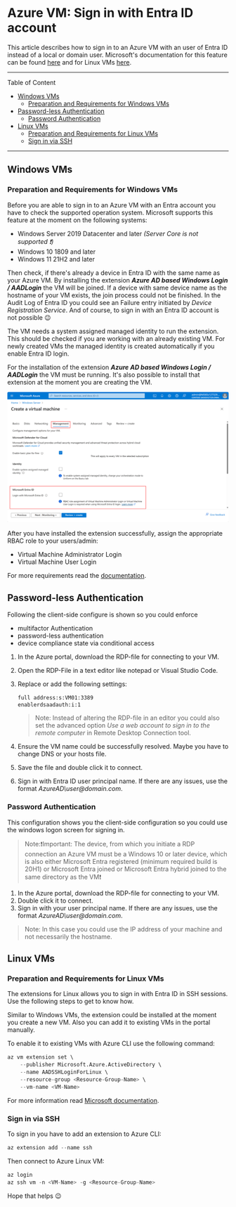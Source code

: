 # Azure VM: Sign in with Entra ID account

This article describes how to sign in to an Azure VM with an user of Entra ID instead of a local or domain user. Microsoft's documentation for this feature can be found [here](https://learn.microsoft.com/en-us/entra/identity/devices/howto-vm-sign-in-azure-ad-windows) and for Linux VMs [here](https://learn.microsoft.com/en-us/entra/identity/devices/howto-vm-sign-in-azure-ad-linux).

---

Table of Content

+ [Windows VMs](#windows-vms)
  + [Preparation and Requirements for Windows VMs](#preparation-and-requirements-for-windows-vms)
+ [Password-less Authentication](#password-less-authentication)
  + [Password Authentication](#password-authentication)
+ [Linux VMs](#linux-vms)
  + [Preparation and Requirements for Linux VMs](#preparation-and-requirements-for-linux-vms)
  + [Sign in via SSH](#sign-in-via-ssh)

---

## Windows VMs

### Preparation and Requirements for Windows VMs

Before you are able to sign in to an Azure VM with an Entra account you have to check the supported operation system. Microsoft supports this feature at the moment on the following systems:

+ Windows Server 2019 Datacenter and later
*(Server Core is not supported :exclamation:)*
+ Windows 10 1809 and later
+ Windows 11 21H2 and later

Then check, if there's already a device in Entra ID with the same name as your Azure VM. By installing the extension ***Azure AD based Windows Login / AADLogin*** the VM will be joined. If a device with same device name as the hostname of your VM exists, the join process could not be finished. In the Audit Log of Entra ID you could see an Failure entry initiated by *Device Registration Service*. And of course, to sign in with an Entra ID account is not possible :wink:

The VM needs a system assigned managed identity to run the extension. This should be checked if you are working with an already existing VM. For newly created VMs the managed identity is created automatically if you enable Entra ID login.

For the installation of the extension ***Azure AD based Windows Login / AADLogin*** the VM must be running. It's also possible to install that extension at the moment you are creating the VM.

![Deployment of an VM](../Guides/_images/azure-portal-login-with-azure-ad.png)

After you have installed the extension successfully, assign the appropriate RBAC role to your users/admin:

+ Virtual Machine Administrator Login
+ Virtual Machine User Login

For more requirements read the [documentation](https://learn.microsoft.com/en-us/entra/identity/devices/howto-vm-sign-in-azure-ad-windows#requirements).

## Password-less Authentication

Following the client-side configure is shown so you could enforce

+ multifactor Authentication
+ password-less authentication
+ device compliance state via conditional access

1. In the Azure portal, download the RDP-file for connecting to your VM.
2. Open the RDP-File in a text editor like notepad or Visual Studio Code.
3. Replace or add the following settings:

    ```code
    full address:s:VM01:3389
    enablerdsaadauth:i:1
    ```

    > Note: Instead of altering the RDP-file in an editor you could also set the advanced option *Use a web account to sign in to the remote computer* in Remote Desktop Connection tool.
4. Ensure the VM name could be successfully resolved. Maybe you have to change DNS or your hosts file.
5. Save the file and double click it to connect.
6. Sign in with Entra ID user principal name. If there are any issues, use the format *AzureAD\\user\@domain.com*.

### Password Authentication

This configuration shows you the client-side configuration so you could use the windows logon screen for signing in.

>Note::exclamation:Important: The device, from which you initiate a RDP connection an Azure VM must be a Windows 10 or later device, which is also either Microsoft Entra registered (minimum required build is 20H1) or Microsoft Entra joined or Microsoft Entra hybrid joined to the same directory as the VM:exclamation:

1. In the Azure portal, download the RDP-file for connecting to your VM.
2. Double click it to connect.
3. Sign in with your user principal name. If there are any issues, use the format *AzureAD\\user\@domain.com*.

> Note: In this case you could use the IP address of your machine and not necessarily the hostname.

## Linux VMs

### Preparation and Requirements for Linux VMs

The extensions for Linux allows you to sign in with Entra ID in SSH sessions. Use the following steps to get to know how.

Similar to Windows VMs, the extension could be installed at the moment you create a new VM. Also you can add it to existing VMs in the portal manually.

To enable it to existing VMs with Azure CLI use the following command:

```v
az vm extension set \
    --publisher Microsoft.Azure.ActiveDirectory \
    --name AADSSHLoginForLinux \
    --resource-group <Resource-Group-Name> \
    --vm-name <VM-Name>
```

For more information read [Microsoft documentation](https://learn.microsoft.com/en-us/entra/identity/devices/howto-vm-sign-in-azure-ad-linux#meet-requirements-for-login-with-microsoft-entra-id-using-openssh-certificate-based-authentication).

### Sign in via SSH

To sign in you have to add an extension to Azure CLI:

```v
az extension add --name ssh
```

Then connect to Azure Linux VM:

```v
az login
az ssh vm -n <VM-Name> -g <Resource-Group-Name>
```

Hope that helps :wink:
